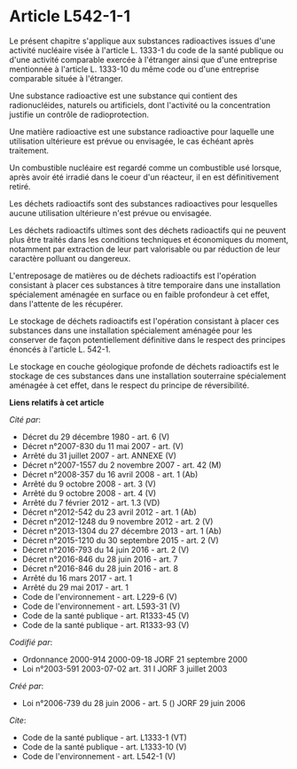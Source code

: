 # Article L542-1-1

Le présent chapitre s'applique aux substances radioactives issues d'une activité nucléaire visée à l'article L. 1333-1 du
code de la santé publique ou d'une activité comparable exercée à l'étranger ainsi que d'une entreprise mentionnée à l'article
L. 1333-10 du même code ou d'une entreprise comparable située à l'étranger. 

Une substance radioactive est une substance qui contient des radionucléides, naturels ou artificiels, dont l'activité ou la
concentration justifie un contrôle de radioprotection. 

Une matière radioactive est une substance radioactive pour laquelle une utilisation ultérieure est prévue ou envisagée, le
cas échéant après traitement. 

Un combustible nucléaire est regardé comme un combustible usé lorsque, après avoir été irradié dans le coeur d'un réacteur,
il en est définitivement retiré. 

Les déchets radioactifs sont des substances radioactives pour lesquelles aucune utilisation ultérieure n'est prévue ou
envisagée. 

Les déchets radioactifs ultimes sont des déchets radioactifs qui ne peuvent plus être traités dans les conditions techniques
et économiques du moment, notamment par extraction de leur part valorisable ou par réduction de leur caractère polluant ou
dangereux. 

L'entreposage de matières ou de déchets radioactifs est l'opération consistant à placer ces substances à titre temporaire
dans une installation spécialement aménagée en surface ou en faible profondeur à cet effet, dans l'attente de les récupérer. 

Le stockage de déchets radioactifs est l'opération consistant à placer ces substances dans une installation spécialement
aménagée pour les conserver de façon potentiellement définitive dans le respect des principes énoncés à l'article L. 542-1. 

Le stockage en couche géologique profonde de déchets radioactifs est le stockage de ces substances dans une installation
souterraine spécialement aménagée à cet effet, dans le respect du principe de réversibilité.

**Liens relatifs à cet article**

_Cité par_:

  - Décret du 29 décembre 1980 - art. 6 (V)
  - Décret n°2007-830 du 11 mai 2007 - art. (V)
  - Arrêté du 31 juillet 2007 - art. ANNEXE (V)
  - Décret n°2007-1557 du 2 novembre 2007 - art. 42 (M)
  - Décret n°2008-357 du 16 avril 2008 - art. 1 (Ab)
  - Arrêté du 9 octobre 2008 - art. 3 (V)
  - Arrêté du 9 octobre 2008 - art. 4 (V)
  - Arrêté du 7 février 2012 - art. 1.3 (VD)
  - Décret n°2012-542 du 23 avril 2012 - art. 1 (Ab)
  - Décret n°2012-1248 du 9 novembre 2012 - art. 2 (V)
  - Décret n°2013-1304 du 27 décembre 2013 - art. 1 (Ab)
  - Décret n°2015-1210 du 30 septembre 2015 - art. 2 (V)
  - Décret n°2016-793 du 14 juin 2016 - art. 2 (V)
  - Décret n°2016-846 du 28 juin 2016 - art. 7
  - Décret n°2016-846 du 28 juin 2016 - art. 8
  - Arrêté du 16 mars 2017 - art. 1
  - Arrêté du 29 mai 2017 - art. 1
  - Code de l'environnement - art. L229-6 (V)
  - Code de l'environnement - art. L593-31 (V)
  - Code de la santé publique - art. R1333-45 (V)
  - Code de la santé publique - art. R1333-93 (V)

_Codifié par_:

  - Ordonnance 2000-914 2000-09-18 JORF 21 septembre 2000
  - Loi n°2003-591 2003-07-02 art. 31 I JORF 3 juillet 2003

_Créé par_:

  - Loi n°2006-739 du 28 juin 2006 - art. 5 () JORF 29 juin 2006

_Cite_:

  - Code de la santé publique - art. L1333-1 (VT)
  - Code de la santé publique - art. L1333-10 (V)
  - Code de l'environnement - art. L542-1 (V)
